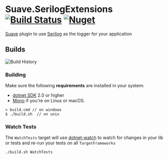 # Suave.SerilogExtensions [![Build Status](https://travis-ci.org/Zaid-Ajaj/Suave.SerilogExtensions.svg?branch=master)](https://travis-ci.org/Zaid-Ajaj/Suave.SerilogExtensions) [![Nuget](https://img.shields.io/nuget/v/Suave.SerilogExtensions.svg?colorB=green)](https://www.nuget.org/packages/Suave.SerilogExtensions)

[Suave](https://github.com/SuaveIO/suave) plugin to use [Serilog](https://github.com/serilog/serilog) as the logger for your application

## Builds

![Build History](https://buildstats.info/travisci/chart/Zaid-Ajaj/Suave.SerilogExtensions)


### Building


Make sure the following **requirements** are installed in your system:

* [dotnet SDK](https://www.microsoft.com/net/download/core) 2.0 or higher
* [Mono](http://www.mono-project.com/) if you're on Linux or macOS.

```
> build.cmd // on windows
$ ./build.sh  // on unix
```

### Watch Tests

The `WatchTests` target will use [dotnet-watch](https://github.com/aspnet/Docs/blob/master/aspnetcore/tutorials/dotnet-watch.md) to watch for changes in your lib or tests and re-run your tests on all `TargetFrameworks`

```
./build.sh WatchTests
```
